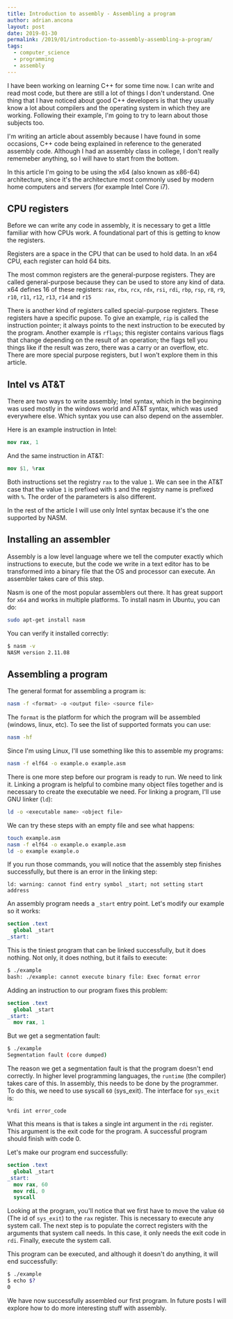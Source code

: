 ```yaml
---
title: Introduction to assembly - Assembling a program
author: adrian.ancona
layout: post
date: 2019-01-30
permalink: /2019/01/introduction-to-assembly-assembling-a-program/
tags:
  - computer_science
  - programming
  - assembly
---
```



I have been working on learning C++ for some time now. I can write and read most code, but there are still a lot of things I don't understand. One thing that I have noticed about good C++ developers is that they usually know a lot about compilers and the operating system in which they are working. Following their example, I'm going to try to learn about those subjects too.

I'm writing an article about assembly because I have found in some occasions, C++ code being explained in reference to the generated assembly code. Although I had an assembly class in college, I don't really rememeber anything, so I will have to start from the bottom.

In this article I'm going to be using the x64 (also known as x86-64) architecture, since it's the architecture most commonly used by modern home computers and servers (for example Intel Core i7).

<!--more-->

## CPU registers

Before we can write any code in assembly, it is necessary to get a little familiar with how CPUs work. A foundational part of this is getting to know the registers.

Registers are a space in the CPU that can be used to hold data. In an x64 CPU, each register can hold 64 bits.

The most common registers are the general-purpose registers. They are called general-purpose because they can be used to store any kind of data. x64 defines 16 of these registers: `rax`, `rbx`, `rcx`, `rdx`, `rsi`, `rdi`, `rbp`, `rsp`, `r8`, `r9`, `r10`, `r11`, `r12`, `r13`, `r14` and `r15`

There is another kind of registers called special-purpose registers. These registers have a specific pupose. To give an example, `rip` is called the instruction pointer; it always points to the next instruction to be executed by the program. Another example is `rflags`; this register contains various flags that change depending on the result of an operation; the flags tell you things like if the result was zero, there was a carry or an overflow, etc. There are more special purpose registers, but I won't explore them in this article.

## Intel vs AT&T

There are two ways to write assembly; Intel syntax, which in the beginning was used mostly in the windows world and AT&T syntax, which was used everywhere else. Which syntax you use can also depend on the assembler.

Here is an example instruction in Intel:

```nasm
mov rax, 1
```

And the same instruction in AT&T:

```nasm
mov $1, %rax
```

Both instructions set the registry `rax` to the value `1`. We can see in the AT&T case that the value `1` is prefixed with `$` and the registry name is prefixed with `%`. The order of the parameters is also different.

In the rest of the article I will use only Intel syntax because it's the one supported by NASM.

## Installing an assembler

Assembly is a low level language where we tell the computer exactly which instructions to execute, but the code we write in a text editor has to be transformed into a binary file that the OS and processor can execute. An assembler takes care of this step.

Nasm is one of the most popular assemblers out there. It has great support for `x64` and works in multiple platforms. To install nasm in Ubuntu, you can do:

```bash
sudo apt-get install nasm
```

You can verify it installed correctly:

```bash
$ nasm -v
NASM version 2.11.08
```

## Assembling a program

The general format for assembling a program is:

```bash
nasm -f <format> -o <output file> <source file>
```

The `format` is the platform for which the program will be assembled (windows, linux, etc). To see the list of supported formats you can use:

```bash
nasm -hf
```

Since I'm using Linux, I'll use something like this to assemble my programs:

```bash
nasm -f elf64 -o example.o example.asm
```

There is one more step before our program is ready to run. We need to link it. Linking a program is helpful to combine many object files together and is necessary to create the executable we need. For linking a program, I'll use GNU linker (`ld`):

```bash
ld -o <executable name> <object file>
```

We can try these steps with an empty file and see what happens:

```bash
touch example.asm
nasm -f elf64 -o example.o example.asm
ld -o example example.o
```

If you run those commands, you will notice that the assembly step finishes successfully, but there is an error in the linking step:

```
ld: warning: cannot find entry symbol _start; not setting start address
```

An assembly program needs a `_start` entry point. Let's modify our example so it works:

```nasm
section .text
  global _start
_start:
```

This is the tiniest program that can be linked successfully, but it does nothing. Not only, it does nothing, but it fails to execute:

```bash
$ ./example
bash: ./example: cannot execute binary file: Exec format error
```

Adding an instruction to our program fixes this problem:

```nasm
section .text
  global _start
_start:
  mov rax, 1
```

But we get a segmentation fault:

```bash
$ ./example
Segmentation fault (core dumped)
```

The reason we get a segmentation fault is that the program doesn't end correctly. In higher level programming languages, the `runtime` (the compiler) takes care of this. In assembly, this needs to be done by the programmer. To do this, we need to use syscall `60` (sys_exit). The interface for `sys_exit` is:

```
%rdi int error_code
```

What this means is that is takes a single int argument in the `rdi` register. This argument is the exit code for the program. A successful program should finish with code 0.

Let's make our program end successfully:

```nasm
section .text
  global _start
_start:
  mov rax, 60
  mov rdi, 0
  syscall
```

Looking at the program, you'll notice that we first have to move the value `60` (The id of `sys_exit`) to the `rax` register. This is necessary to execute any system call. The next step is to populate the correct registers with the arguments that system call needs. In this case, it only needs the exit code in `rdi`. Finally, execute the system call.

This program can be executed, and although it doesn't do anything, it will end successfully:

```bash
$ ./example
$ echo $?
0
```

We have now successfully assembled our first program. In future posts I will explore how to do more interesting stuff with assembly.
